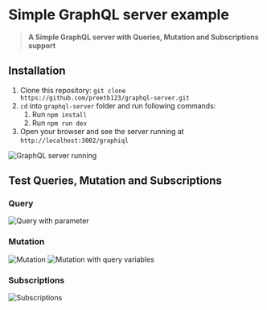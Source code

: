 # Simple GraphQL server example
> **A Simple GraphQL server with Queries, Mutation and Subscriptions support**

## Installation
1. Clone this repository: `git clone https://github.com/preetb123/graphql-server.git`
2. `cd` into `graphql-server` folder and run following commands:
    1. Run `npm install`
    2. Run `npm run dev`
3. Open your browser and see the server running at `http://localhost:3002/graphiql`

![GraphQL server running](https://user-images.githubusercontent.com/4496555/44782687-b3d78680-aba5-11e8-8047-4a2ab6f53b99.png)

## Test Queries, Mutation and Subscriptions
### Query
![Query with parameter](https://user-images.githubusercontent.com/4496555/44782776-f8632200-aba5-11e8-9eee-1d7e5fdc2528.png)

### Mutation
![Mutation](https://user-images.githubusercontent.com/4496555/44783159-27c65e80-aba7-11e8-9afa-8b5a783cc047.png)
![Mutation with query variables](https://user-images.githubusercontent.com/4496555/44783377-d79bcc00-aba7-11e8-9a40-b26e2f558da4.png)

### Subscriptions
![Subscriptions](https://user-images.githubusercontent.com/4496555/44785647-3fa1e080-abaf-11e8-9d49-c9f29cba3318.gif)
